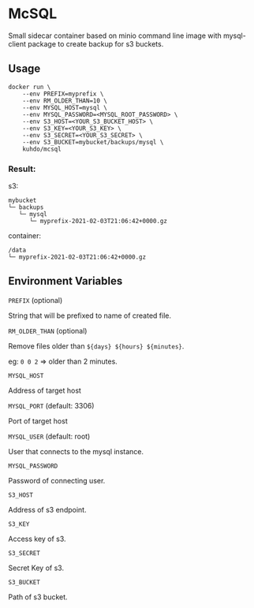 # McSQL

Small sidecar container based on minio command line image with mysql-client package to create backup for s3 buckets.

## Usage

```
docker run \
    --env PREFIX=myprefix \
    --env RM_OLDER_THAN=10 \
    --env MYSQL_HOST=mysql \
    --env MYSQL_PASSWORD=<MYSQL_ROOT_PASSWORD> \
    --env S3_HOST=<YOUR_S3_BUCKET_HOST> \
    --env S3_KEY=<YOUR_S3_KEY> \
    --env S3_SECRET=<YOUR_S3_SECRET> \
    --env S3_BUCKET=mybucket/backups/mysql \
    kuhdo/mcsql
```

### Result:

s3:
```
mybucket
└─ backups
   └─ mysql
      └─ myprefix-2021-02-03T21:06:42+0000.gz
```

container:
```
/data
└─ myprefix-2021-02-03T21:06:42+0000.gz
```

## Environment Variables

`PREFIX` (optional) 

String that will be prefixed to name of created file.

`RM_OLDER_THAN` (optional) 

Remove files older than `${days} ${hours} ${minutes}`.

eg: `0 0 2` => older than 2 minutes.

`MYSQL_HOST`

Address of target host

`MYSQL_PORT` (default: 3306)

Port of target host

`MYSQL_USER` (default: root) 

User that connects to the mysql instance. 

`MYSQL_PASSWORD`

Password of connecting user.

`S3_HOST`

Address of s3 endpoint.

`S3_KEY`

Access key of s3.

`S3_SECRET`

Secret Key of s3.

`S3_BUCKET`

Path of s3 bucket.